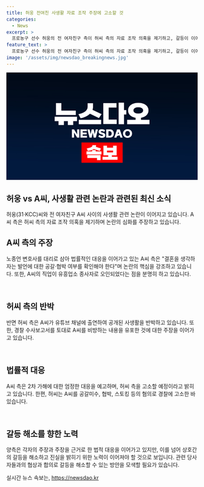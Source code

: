 ```yaml
---
title: 허웅 전여친 사생활 자료 조작 주장에 고소할 것
categories:
  - News
excerpt: >
  프로농구 선수 허웅의 전 여자친구 측이 허씨 측의 자료 조작 의혹을 제기하고, 갈등이 이어지고 있다. A씨 측은 허씨가 언론에 공개한 정보가 사실이 아니라고 주장하며, 관련하여 법적 대응을 예고했다. 허씨는 유튜브 방송을 통해 두 사람 간의 사건을 밝히는 등 여러 가지 주장을 하고 있는 상황이다. 노종언 변호사는 A씨를 대리하여 허씨의 주장에 대해 반박했으며, 해당 사안에 대한 수사 결과를 통해 진실을 밝히겠다는 입장을 밝히고 있다.
feature_text: >
  프로농구 선수 허웅의 전 여자친구 측이 허씨 측의 자료 조작 의혹을 제기하고, 갈등이 이어지고 있다. A씨 측은 허씨가 언론에 공개한 정보가 사실이 아니라고 주장하며, 관련하여 법적 대응을 예고했다. 허씨는 유튜브 방송을 통해 두 사람 간의 사건을 밝히는 등 여러 가지 주장을 하고 있는 상황이다. 노종언 변호사는 A씨를 대리하여 허씨의 주장에 대해 반박했으며, 해당 사안에 대한 수사 결과를 통해 진실을 밝히겠다는 입장을 밝히고 있다.
image: '/assets/img/newsdao_breakingnews.jpg'
---
```


<p><img src="/assets/img/newsdao_breakingnews.jpg" alt="firstkoreanews 속보" /></p>

<h2 data-ke-size="size26">허웅 vs A씨, 사생활 관련 논란과 관련된 최신 소식</h2>

<p data-ke-size="size16">허웅(31·KCC)씨와 전 여자친구 A씨 사이의 사생활 관련 논란이 이어지고 있습니다. A씨 측은 허씨 측의 자료 조작 의혹을 제기하며 논란의 심화를 주장하고 있습니다.</p>

<h2 data-ke-size="size22">A씨 측의 주장</h2>

<p data-ke-size="size16">노종언 변호사를 대리로 삼아 법률적인 대응을 이어가고 있는 A씨 측은 "결혼을 생각하자는 발언에 대한 공갈·협박 여부를 확인해야 한다"며 논란의 핵심을 강조하고 있습니다. 또한, A씨의 직업이 유흥업소 종사자로 오인되었다는 점을 분명히 하고 있습니다.</p>

<p data-ke-size="size16">&nbsp;</p>

<h2 data-ke-size="size22">허씨 측의 반박</h2>

<p data-ke-size="size16">반면 허씨 측은 A씨가 유튜브 채널에 출연하여 공개된 사생활을 반박하고 있습니다. 또한, 경찰 수사보고서를 토대로 A씨를 비방하는 내용을 유포한 것에 대한 주장을 이어가고 있습니다.</p>

<p data-ke-size="size16">&nbsp;</p>

<h2 data-ke-size="size22">법률적 대응</h2>

<p data-ke-size="size16">A씨 측은 2차 가해에 대한 엄정한 대응을 예고하며, 허씨 측을 고소할 예정이라고 밝히고 있습니다. 한편, 허씨는 A씨를 공갈미수, 협박, 스토킹 등의 혐의로 경찰에 고소한 바 있습니다.</p>

<p data-ke-size="size16">&nbsp;</p>

<h2 data-ke-size="size22">갈등 해소를 향한 노력</h2>

<p data-ke-size="size16">양측은 각자의 주장과 주장을 근거로 한 법적 대응을 이어가고 있지만, 이를 넘어 상호간의 갈등을 해소하고 진실을 밝히기 위한 노력이 이어져야 할 것으로 보입니다. 관련 당사자들과의 협상과 합의로 갈등을 해소할 수 있는 방안을 모색할 필요가 있습니다.</p>
실시간 뉴스 속보는, <a href="https://newsdao.kr" rel="dofollow">https://newsdao.kr</a>


